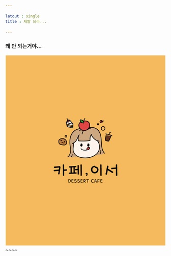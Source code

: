 ```yaml
---

latout : single
title : 제발 되라...

---
```


### 왜 안 되는거야...

![카페이서 깃허브 테스트.png](../assets/98cca88c995307396a4349bc9fc470fb7c9fcff5.png)~~~~
